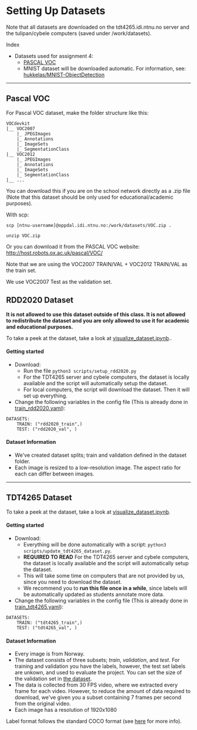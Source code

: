 # Setting Up Datasets
Note that all datasets are downloaded on the tdt4265.idi.ntnu.no server and the tulipan/cybele computers (saved under /work/datasets).


Index
- Datasets used for assignment 4:
    - [PASCAL VOC](#pascal-voc)
    - MNIST dataset will be downloaded automatic. For information, see: [hukkelas/MNIST-ObjectDetection](github.com/hukkelas/MNIST-ObjectDetection)

---


## Pascal VOC
For Pascal VOC dataset, make the folder structure like this:
```
VOCdevkit
|__ VOC2007
    |_ JPEGImages
    |_ Annotations
    |_ ImageSets
    |_ SegmentationClass
|__ VOC2012
    |_ JPEGImages
    |_ Annotations
    |_ ImageSets
    |_ SegmentationClass
|__ ...
```

You can download this if you are on the school network directly as a .zip file (Note that this dataset should be only used for educational/academic purposes).

With scp: 
```
scp [ntnu-username]@oppdal.idi.ntnu.no:/work/datasets/VOC.zip .

unzip VOC.zip
```


Or you can download it from the PASCAL VOC website:
http://host.robots.ox.ac.uk/pascal/VOC/

Note that we are using the VOC2007 TRAIN/VAL + VOC2012 TRAIN/VAL as the train set.

We use VOC2007 Test as the validation set.




## RDD2020 Dataset
**It is not allowed to use this dataset outside of this class. It is not allowed to redistribute the dataset and you are only allowed to use it for academic and educational purposes.**

To take a peek at the dataset, take a look at [visualize_dataset.ipynb](../visualize_dataset.ipynb)..

#### Getting started

- Download:
    - Run the file `python3 scripts/setup_rdd2020.py`
    - For the TDT4265 server and cybele computers, the dataset is locally available and the script will automatically setup the dataset.
    - For local computers, the script will download the dataset. Then it will set up everything.
- Change the following variables in the config file (This is already done in [train_rdd2020.yaml](../configs/train_rdd2020.yaml)):
```
DATASETS:
    TRAIN: ("rdd2020_train",)
    TEST: ("rdd2020_val", )
```

#### Dataset Information
- We've created dataset splits; train and validation defined in the dataset folder.
- Each image is resized to a low-resolution image. The aspect ratio for each can differ between images.

---

## TDT4265 Dataset
To take a peek at the dataset, take a look at [visualize_dataset.ipynb](../visualize_dataset.ipynb).

#### Getting started
- Download:
    - Everything will be done automatically with a script:  `python3 scripts/update_tdt4265_dataset.py`.
    - **REQUIRED TO READ** For the TDT4265 server and cybele computers, the dataset is locally available and the script will automatically setup the dataset.
    - This will take some time on computers that are not provided by us, since you need to download the dataset.
    - We recommend you to **run this file once in a while**, since labels will be automatically updated as students annotate more data.
- Change the following variables in the config file (This is already done in [train_tdt4265.yaml](../configs/train_tdt4265.yaml)):
```
DATASETS:
    TRAIN: ("tdt4265_train",)
    TEST: ("tdt4265_val", )
```

#### Dataset Information
- Every image is from Norway.
- The dataset consists of three subsets; *train*, *validation*, and *test*. For training and validation you have the labels, however, the test set labels are unkown, and used to evaluate the project.
You can set the size of the validation set in [the dataset](../ssd/data/datasets/tdt4265.py).
- The data is collected from 30 FPS video, where we extracted every frame for each video. However, to reduce the amount of data required to download, we've given you a subset containing 7 frames per second from the original video.
- Each image has a resolution of 1920x1080

Label format follows the standard COCO format (see  [here](https://www.immersivelimit.com/tutorials/create-coco-annotations-from-scratch) for more info).